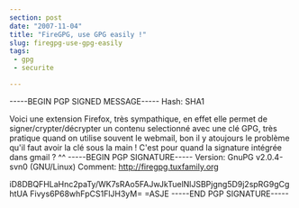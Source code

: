 ```yaml
---
section: post
date: "2007-11-04"
title: "FireGPG, use GPG easily !"
slug: firegpg-use-gpg-easily
tags:
 - gpg
 - securite

---
```


-----BEGIN PGP SIGNED MESSAGE-----
Hash: SHA1

Voici une extension Firefox, très sympathique, en effet elle permet de signer/crypter/décrypter un contenu selectionné avec une clé GPG, très pratique quand on utilise souvent le webmail, bon il y atoujours le problème qu'il faut avoir la clé sous la main ! C'est pour quand la signature intégrée dans gmail ? ^^
-----BEGIN PGP SIGNATURE-----
Version: GnuPG v2.0.4-svn0 (GNU/Linux)
Comment: http://firegpg.tuxfamily.org

iD8DBQFHLaHnc2paTy/WK7sRAo5FAJwJkTuelNlJSBPjgng5D9j2spRG9gCghtUA
Fivys6P68whFpCS1FlJH3yM=
=ASJE
-----END PGP SIGNATURE-----


